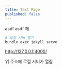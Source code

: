 ```yaml
---
title: Test Page
published: false
---
```


asdf
asdf
헤

```bash
# 로컬 서버 열기
bundle exec jekyll serve
```

<http://127.0.0.1:4000/>

위 주소에 로컬 서버가 열림



